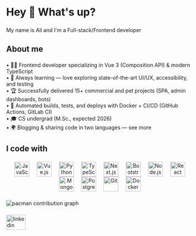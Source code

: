 <h1 align="left">Hey 👋 What's up?</h1>

###

<p align="left">My name is Ali  and I'm a Full-stack/Frontend developer</p>

###

<h2 align="left">About me</h2>

###

<p align="left">•	🧑‍💻 Frontend developer specializing in Vue 3 (Composition API) & modern TypeScript<br>	•	🌱 Always learning — love exploring state-of-the-art UI/UX, accessibility, and testing<br>	•	🏆 Successfully delivered 15+ commercial and pet projects (SPA, admin dashboards, bots)<br>	•	🔄 Automated builds, tests, and deploys with Docker + CI/CD (GitHub Actions, GitLab CI)<br>	•	🎓 CS undergrad (M.Sc., expected 2026)<br>	•	🌍 Blogging & sharing code in two languages — see more</p>

###

<h2 align="left">I code with</h2>

###


<p align="center">
  <img src="https://cdn.jsdelivr.net/gh/devicons/devicon/icons/javascript/javascript-original.svg"
       width="40" height="40" alt="JavaScript" hspace="8" align="middle" />
  <img src="https://cdn.jsdelivr.net/gh/devicons/devicon/icons/vuejs/vuejs-original.svg"
       width="40" height="40" alt="Vue.js" hspace="8" align="middle" />
  <img src="https://cdn.jsdelivr.net/gh/devicons/devicon/icons/python/python-original.svg"
       width="40" height="40" alt="Python" hspace="8" align="middle" />
  <img src="https://cdn.jsdelivr.net/gh/devicons/devicon/icons/typescript/typescript-original.svg"
       width="40" height="40" alt="TypeScript" hspace="8" align="middle" />
  <img src="https://cdn.jsdelivr.net/gh/devicons/devicon/icons/nextjs/nextjs-original.svg"
       width="40" height="40" alt="Next.js" hspace="8" align="middle" />
  <img src="https://cdn.jsdelivr.net/gh/devicons/devicon/icons/bootstrap/bootstrap-original.svg"
       width="40" height="40" alt="Bootstrap" hspace="8" align="middle" />
  <img src="https://cdn.jsdelivr.net/gh/devicons/devicon/icons/nodejs/nodejs-original.svg"
       width="40" height="40" alt="Node.js" hspace="8" align="middle" />
  <img src="https://cdn.jsdelivr.net/gh/devicons/devicon/icons/react/react-original.svg"
       width="40" height="40" alt="React" hspace="8" align="middle" />
  <img src="https://cdn.jsdelivr.net/gh/devicons/devicon/icons/mongodb/mongodb-original.svg"
       width="40" height="40" alt="MongoDB" hspace="8" align="middle" />
  <img src="https://cdn.jsdelivr.net/gh/devicons/devicon/icons/postgresql/postgresql-original.svg"
       width="40" height="40" alt="PostgreSQL" hspace="8" align="middle" />
  <img src="https://cdn.jsdelivr.net/gh/devicons/devicon/icons/git/git-original.svg"
       width="40" height="40" alt="Git" hspace="8" align="middle" />
  <img src="https://cdn.jsdelivr.net/gh/devicons/devicon/icons/docker/docker-original.svg"
       width="40" height="40" alt="Docker" hspace="8" align="middle" />
</p>

###

<picture>
  <source media="(prefers-color-scheme: dark)" srcset="https://raw.githubusercontent.com/Alizhoooo/Alizhoooo/output/pacman-contribution-graph-dark.svg">
  <source media="(prefers-color-scheme: light)" srcset="https://raw.githubusercontent.com/Alizhoooo/Alizhoooo/output/pacman-contribution-graph.svg">
  <img alt="pacman contribution graph" src="https://raw.githubusercontent.com/Alizhoooo/Alizhoooo/output/pacman-contribution-graph.svg">
</picture>

###

<div align="left">
  <a href="www.linkedin.com/in/alizholdybekuly" target="_blank">
    <img src="https://raw.githubusercontent.com/maurodesouza/profile-readme-generator/master/src/assets/icons/social/linkedin/default.svg" width="52" height="40" alt="linkedin logo"  />
  </a>
</div>

###
